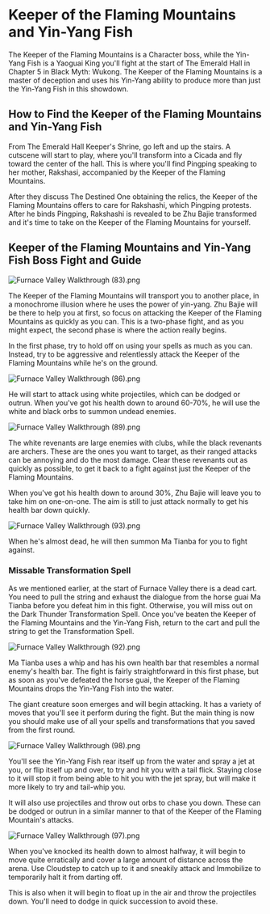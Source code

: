 # Keeper of the Flaming Mountains and Yin-Yang Fish

The Keeper of the Flaming Mountains is a Character boss, while the Yin-Yang Fish is a Yaoguai King you'll fight at the start of The Emerald Hall in Chapter 5 in Black Myth: Wukong. The Keeper of the Flaming Mountains is a master of deception and uses his Yin-Yang ability to produce more than just the Yin-Yang Fish in this showdown. 

## How to Find the Keeper of the Flaming Mountains and Yin-Yang Fish

From The Emerald Hall Keeper's Shrine, go left and up the stairs. A cutscene will start to play, where you'll transform into a Cicada and fly toward the center of the hall. This is where you'll find Pingping speaking to her mother, Rakshasi, accompanied by the Keeper of the Flaming Mountains. 

After they discuss The Destined One obtaining the relics, the Keeper of the Flaming Mountains offers to care for Rakshashi, which Pingping protests. After he binds Pingping, Rakshashi is revealed to be Zhu Bajie transformed and it's time to take on the Keeper of the Flaming Mountains for yourself. 

## Keeper of the Flaming Mountains and Yin-Yang Fish Boss Fight and Guide

![Furnace Valley Walkthrough \(83\).png](https://oyster.ignimgs.com/mediawiki/apis.ign.com/black-myth-wukong/f/fe/Furnace_Valley_Walkthrough_%2883%29.png)

The Keeper of the Flaming Mountains will transport you to another place, in a monochrome illusion where he uses the power of yin-yang. Zhu Bajie will be there to help you at first, so focus on attacking the Keeper of the Flaming Mountains as quickly as you can. This is a two-phase fight, and as you might expect, the second phase is where the action really begins. 

In the first phase, try to hold off on using your spells as much as you can. Instead, try to be aggressive and relentlessly attack the Keeper of the Flaming Mountains while he's on the ground. 

![Furnace Valley Walkthrough \(86\).png](https://oyster.ignimgs.com/mediawiki/apis.ign.com/black-myth-wukong/f/f7/Furnace_Valley_Walkthrough_%2886%29.png)

He will start to attack using white projectiles, which can be dodged or outrun. When you've got his health down to around 60-70%, he will use the white and black orbs to summon undead enemies. 

![Furnace Valley Walkthrough \(89\).png](https://oyster.ignimgs.com/mediawiki/apis.ign.com/black-myth-wukong/c/cb/Furnace_Valley_Walkthrough_%2889%29.png)

The white revenants are large enemies with clubs, while the black revenants are archers. These are the ones you want to target, as their ranged attacks can be annoying and do the most damage. Clear these revenants out as quickly as possible, to get it back to a fight against just the Keeper of the Flaming Mountains. 

When you've got his health down to around 30%, Zhu Bajie will leave you to take him on one-on-one. The aim is still to just attack normally to get his health bar down quickly. 

![Furnace Valley Walkthrough \(93\).png](https://oyster.ignimgs.com/mediawiki/apis.ign.com/black-myth-wukong/4/44/Furnace_Valley_Walkthrough_%2893%29.png)

When he's almost dead, he will then summon Ma Tianba for you to fight against. 

### Missable Transformation Spell

As we mentioned earlier, at the start of Furnace Valley there is a dead cart. You need to pull the string and exhaust the dialogue from the horse guai Ma Tianba before you defeat him in this fight. Otherwise, you will miss out on the Dark Thunder Transformation Spell. Once you've beaten the Keeper of the Flaming Mountains and the Yin-Yang Fish, return to the cart and pull the string to get the Transformation Spell.

![Furnace Valley Walkthrough \(92\).png](https://oyster.ignimgs.com/mediawiki/apis.ign.com/black-myth-wukong/e/e1/Furnace_Valley_Walkthrough_%2892%29.png)

Ma Tianba uses a whip and has his own health bar that resembles a normal enemy's health bar. The fight is fairly straightforward in this first phase, but as soon as you've defeated the horse guai, the Keeper of the Flaming Mountains drops the Yin-Yang Fish into the water. 

The giant creature soon emerges and will begin attacking. It has a variety of moves that you'll see it perform during the fight. But the main thing is now you should make use of all your spells and transformations that you saved from the first round. 

![Furnace Valley Walkthrough \(98\).png](https://oyster.ignimgs.com/mediawiki/apis.ign.com/black-myth-wukong/1/16/Furnace_Valley_Walkthrough_%2898%29.png)

You'll see the Yin-Yang Fish rear itself up from the water and spray a jet at you, or flip itself up and over, to try and hit you with a tail flick. Staying close to it will stop it from being able to hit you with the jet spray, but will make it more likely to try and tail-whip you. 

It will also use projectiles and throw out orbs to chase you down. These can be dodged or outrun in a similar manner to that of the Keeper of the Flaming Mountain's attacks. 

![Furnace Valley Walkthrough \(97\).png](https://oyster.ignimgs.com/mediawiki/apis.ign.com/black-myth-wukong/0/0c/Furnace_Valley_Walkthrough_%2897%29.png)

When you've knocked its health down to almost halfway, it will begin to move quite erratically and cover a large amount of distance across the arena. Use Cloudstep to catch up to it and sneakily attack and Immobilize to temporarily halt it from darting off. 

This is also when it will begin to float up in the air and throw the projectiles down. You'll need to dodge in quick succession to avoid these. 
